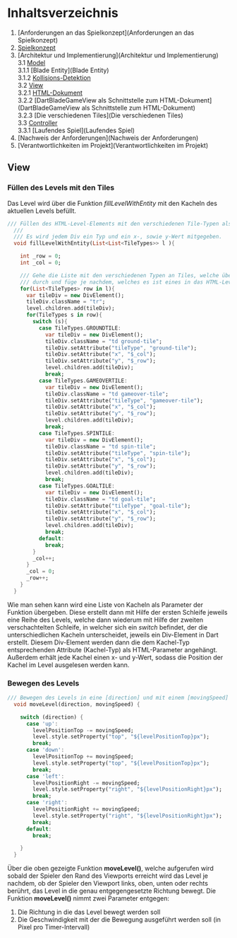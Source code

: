 # Inhaltsverzeichnis

1. [Anforderungen an das Spielkonzept](Anforderungen an das Spielkonzept)
2. [Spielkonzept](Spielkonzept)
3. [Architektur und Implementierung](Architektur und Implementierung)  
   3.1 [Model](Model)  
   3.1.1 [Blade Entity](Blade Entity)  
   3.1.2 [Kollisions-Detektion](Kollisions-Detektion)  
   3.2 [View](View)  
   3.2.1 [HTML-Dokument](HTML-Dokument)  
   3.2.2 [DartBladeGameView als Schnittstelle zum HTML-Dokument](DartBladeGameView als Schnittstelle zum HTML-Dokument)  
   3.2.3 [Die verschiedenen Tiles](Die verschiedenen Tiles)  
   3.3 [Controller](Controller)  
   3.3.1 [Laufendes Spiel](Laufendes Spiel)  
4. [Nachweis der Anforderungen](Nachweis der Anforderungen)
5. [Verantwortlichkeiten im Projekt](Verantwortlichkeiten im Projekt)

## View

### Füllen des Levels mit den Tiles  

Das Level wird über die Funktion *fillLevelWithEntity* mit den Kacheln des aktuellen Levels befüllt.  

```dart
/// Füllen des HTML-Level-Elements mit den verschiedenen Tile-Typen als Divs
  ///
  /// Es wird jedem Div ein Typ und ein x-, sowie y-Wert mitgegeben.
  void fillLevelWithEntity(List<List<TileTypes>> l ){

    int _row = 0;
    int _col = 0;

    /// Gehe die Liste mit den verschiedenen Typen an Tiles, welche übergeben wird
    /// durch und füge je nachdem, welches es ist eines in das HTML-Level-Element ein.
    for(List<TileTypes> row in l){
      var tileDiv = new DivElement();
      tileDiv.className = "tr";
      level.children.add(tileDiv);
      for(TileTypes s in row){
        switch (s){
          case TileTypes.GROUNDTILE:
            var tileDiv = new DivElement();
            tileDiv.className = "td ground-tile";
            tileDiv.setAttribute("tileType", "ground-tile");
            tileDiv.setAttribute("x", "$_col");
            tileDiv.setAttribute("y", "$_row");
            level.children.add(tileDiv);
            break;
          case TileTypes.GAMEOVERTILE:
            var tileDiv = new DivElement();
            tileDiv.className = "td gameover-tile";
            tileDiv.setAttribute("tileType", "gameover-tile");
            tileDiv.setAttribute("x", "$_col");
            tileDiv.setAttribute("y", "$_row");
            level.children.add(tileDiv);
            break;
          case TileTypes.SPINTILE:
            var tileDiv = new DivElement();
            tileDiv.className = "td spin-tile";
            tileDiv.setAttribute("tileType", "spin-tile");
            tileDiv.setAttribute("x", "$_col");
            tileDiv.setAttribute("y", "$_row");
            level.children.add(tileDiv);
            break;
          case TileTypes.GOALTILE:
            var tileDiv = new DivElement();
            tileDiv.className = "td goal-tile";
            tileDiv.setAttribute("tileType", "goal-tile");
            tileDiv.setAttribute("x", "$_col");
            tileDiv.setAttribute("y", "$_row");
            level.children.add(tileDiv);
            break;
          default:
            break;
        }
        _col++;
      }
      _col = 0;
      _row++;
    }
  }
```  

Wie man sehen kann wird eine Liste von Kacheln als Parameter der Funktion übergeben. Diese erstellt dann mit Hilfe der ersten Schleife jeweils eine Reihe des Levels, welche dann wiederum mit Hilfe der zweiten verschachtelten Schleife, in welcher sich ein *switch* befindet, der die unterschiedlichen Kacheln unterscheidet, jeweils ein Div-Element in Dart erstellt. Diesem Div-Element werden dann die dem Kachel-Typ entsprechenden Attribute (Kachel-Typ) als HTML-Parameter angehängt. Außerdem erhält jede Kachel einen x- und y-Wert, sodass die Position der Kachel im Level ausgelesen werden kann.

### Bewegen des Levels  

```dart
/// Bewegen des Levels in eine [direction] und mit einem [movingSpeed]
  void moveLevel(direction, movingSpeed) {

    switch (direction) {
      case 'up':
        levelPositionTop -= movingSpeed;
        level.style.setProperty("top", "${levelPositionTop}px");
        break;
      case 'down':
        levelPositionTop += movingSpeed;
        level.style.setProperty("top", "${levelPositionTop}px");
        break;
      case 'left':
        levelPositionRight -= movingSpeed;
        level.style.setProperty("right", "${levelPositionRight}px");
        break;
      case 'right':
        levelPositionRight += movingSpeed;
        level.style.setProperty("right", "${levelPositionRight}px");
        break;
      default:
        break;

    }
  }
```  

Über die oben gezeigte Funktion **moveLevel()**, welche aufgerufen wird sobald der Spieler den Rand des Viewports erreicht wird das Level je nachdem, ob der Spieler den Viewport links, oben, unten oder rechts berührt, das Level in die genau entgegengesetzte Richtung bewegt. Die Funktion **moveLevel()** nimmt zwei Parameter entgegen:  

1.  Die Richtung in die das Level bewegt werden soll
2.  Die Geschwindigkeit mit der die Bewegung ausgeführt werden soll (in Pixel pro Timer-Intervall)